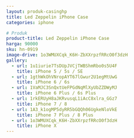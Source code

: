 ```yaml
---
layout: produk-casinghp
title: Led Zeppelin iPhone Case
categories: iphone

# Produk
product-title: Led Zeppelin iPhone Case
harga: 90000
sku: hn-0919
image-drive: 1o3WMUXCqk_K6H-ZbXXrpzfRRcO0f3dzH
gallery:
  - url: 1u1iurie7TsDUpJVCjTWBShmRbo0s5U4F
    title: iPhone 5 / 5s / SE
  - url: 1gthWkOhVNropAYT67lGwur2U1egMtUwG
    title: iPhone 6 / 6s
  - url: 1VaMJC3SnQxtUeFPGdNqMlXyUbZZDWyMJ
    title: iPhone 6 Plus / 6s Plus
  - url: 1rkERUyH8aJKRvusqL1iAcC8xlra_GGz7
    title: iPhone 7 / 8
  - url: 1A3_k1ogMP5dyRR5bGQQh06UgkeNloVkE
    title: iPhone 7 Plus / 8 Plus
  - url: 1o3WMUXCqk_K6H-ZbXXrpzfRRcO0f3dzH
    title: iPhone X
---
```

